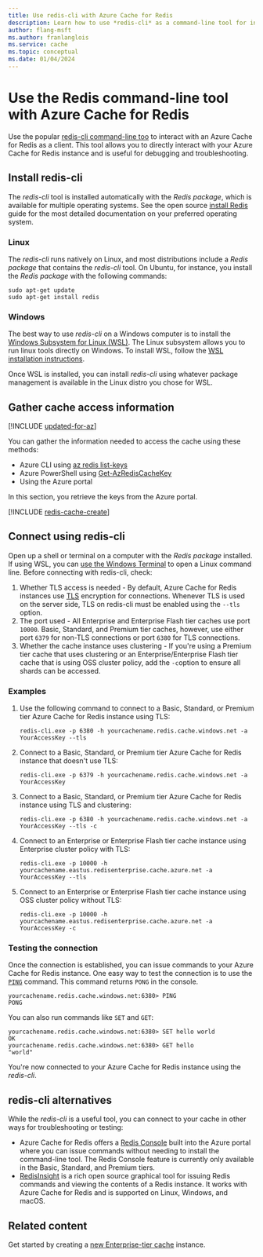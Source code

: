 ```yaml
---
title: Use redis-cli with Azure Cache for Redis
description: Learn how to use *redis-cli* as a command-line tool for interacting with an Azure Cache for Redis as a client
author: flang-msft
ms.author: franlanglois
ms.service: cache
ms.topic: conceptual
ms.date: 01/04/2024
---
```

# Use the Redis command-line tool with Azure Cache for Redis

Use the popular [redis-cli command-line too](https://redis.io/docs/connect/cli/) to interact with an Azure Cache for Redis as a client. This tool allows you to directly interact with your Azure Cache for Redis instance and is useful for debugging and troubleshooting.

## Install redis-cli

The _redis-cli_ tool is installed automatically with the _Redis package_, which is available for multiple operating systems. See the open source [install Redis](https://redis.io/docs/install/install-redis/) guide for the most detailed documentation on your preferred operating system.

### Linux

The _redis-cli_ runs natively on Linux, and most distributions include a _Redis package_ that contains the _redis-cli_ tool. On Ubuntu, for instance, you install the _Redis package_  with the following commands:

```linux
sudo apt-get update
sudo apt-get install redis
```

### Windows

The best way to use _redis-cli_ on a Windows computer is to install the [Windows Subsystem for Linux (WSL)](/windows/wsl/about). The Linux subsystem allows you to run linux tools directly on Windows. To install WSL, follow the [WSL installation instructions](/windows/wsl/install).

Once WSL is installed, you can install _redis-cli_ using whatever package management is available in the Linux distro you chose for WSL.

## Gather cache access information

[!INCLUDE [updated-for-az](../../includes/updated-for-az.md)]

You can gather the information needed to access the cache using these methods:

- Azure CLI using [az redis list-keys](/cli/azure/redis#az-redis-list-keys)
- Azure PowerShell using [Get-AzRedisCacheKey](/powershell/module/az.rediscache/Get-AzRedisCacheKey)
- Using the Azure portal

In this section, you retrieve the keys from the Azure portal.

[!INCLUDE [redis-cache-create](includes/redis-cache-access-keys.md)]

## Connect using redis-cli

Open up a shell or terminal on a computer with the _Redis package_ installed. If using WSL, you can [use the Windows Terminal](/windows/wsl/install#ways-to-run-multiple-linux-distributions-with-wsl) to open a Linux command line. Before connecting with redis-cli, check:

1. Whether TLS access is needed - By default, Azure Cache for Redis instances use [TLS](cache-remove-tls-10-11.md) encryption for connections. Whenever TLS is used on the server side, TLS on redis-cli must be enabled using the `--tls` option.
1. The port used - All Enterprise and Enterprise Flash tier caches use port `10000`. Basic, Standard, and Premium tier caches, however, use either port `6379` for non-TLS connections or port `6380` for TLS connections.
1. Whether the cache instance uses clustering - If you're using a Premium tier cache that uses clustering or an Enterprise/Enterprise Flash tier cache that is using OSS cluster policy, add the `-c`option to ensure all shards can be accessed.

### Examples

1. Use the following command to connect to a Basic, Standard, or Premium tier Azure Cache for Redis instance using TLS:

    ```console
    redis-cli.exe -p 6380 -h yourcachename.redis.cache.windows.net -a YourAccessKey --tls
    ```

1. Connect to a Basic, Standard, or Premium tier Azure Cache for Redis instance that doesn't use TLS:

    ```console
    redis-cli.exe -p 6379 -h yourcachename.redis.cache.windows.net -a YourAccessKey
    ```

1. Connect to a Basic, Standard, or Premium tier Azure Cache for Redis instance using TLS and clustering:

    ```console
    redis-cli.exe -p 6380 -h yourcachename.redis.cache.windows.net -a YourAccessKey --tls -c
    ```

1. Connect to an Enterprise or Enterprise Flash tier cache instance using Enterprise cluster policy with TLS:

    ```console
    redis-cli.exe -p 10000 -h yourcachename.eastus.redisenterprise.cache.azure.net -a YourAccessKey --tls
    ```

1. Connect to an Enterprise or Enterprise Flash tier cache instance using  OSS cluster policy without TLS:

    ```console
    redis-cli.exe -p 10000 -h yourcachename.eastus.redisenterprise.cache.azure.net -a YourAccessKey -c
    ```

### Testing the connection

Once the connection is established, you can issue commands to your Azure Cache for Redis instance. One easy way to test the connection is to use the [`PING`](https://redis.io/commands/ping/) command. This command returns `PONG` in the console.

```output
yourcachename.redis.cache.windows.net:6380> PING
PONG
```

You can also run commands like `SET` and `GET`:

```output
yourcachename.redis.cache.windows.net:6380> SET hello world
OK
yourcachename.redis.cache.windows.net:6380> GET hello
"world"
```

You're now connected to your Azure Cache for Redis instance using the _redis-cli_.

## redis-cli alternatives

While the _redis-cli_ is a useful tool, you can connect to your cache in other ways for troubleshooting or testing:

- Azure Cache for Redis offers a [Redis Console](cache-configure.md#redis-console) built into the Azure portal where you can issue commands without needing to install the command-line tool. The Redis Console feature is currently only available in the Basic, Standard, and Premium tiers.
- [RedisInsight](https://redis.com/redis-enterprise/redis-insight/) is a rich open source graphical tool for issuing Redis commands and viewing the contents of a Redis instance. It works with Azure Cache for Redis and is supported on Linux, Windows, and macOS.

## Related content

Get started by creating a [new Enterprise-tier cache](quickstart-create-redis-enterprise.md) instance.
